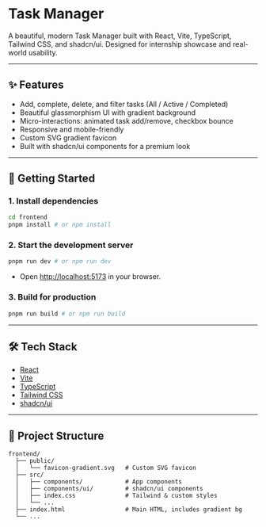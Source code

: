 # Task Manager

A beautiful, modern Task Manager built with React, Vite, TypeScript, Tailwind CSS, and shadcn/ui. Designed for internship showcase and real-world usability.

---

## ✨ Features
- Add, complete, delete, and filter tasks (All / Active / Completed)
- Beautiful glassmorphism UI with gradient background
- Micro-interactions: animated task add/remove, checkbox bounce
- Responsive and mobile-friendly
- Custom SVG gradient favicon
- Built with shadcn/ui components for a premium look

---

## 🚀 Getting Started

### 1. **Install dependencies**
```bash
cd frontend
pnpm install # or npm install
```

### 2. **Start the development server**
```bash
pnpm run dev # or npm run dev
```

- Open [http://localhost:5173](http://localhost:5173) in your browser.

### 3. **Build for production**
```bash
pnpm run build # or npm run build
```

---

## 🛠️ Tech Stack
- [React](https://react.dev/)
- [Vite](https://vitejs.dev/)
- [TypeScript](https://www.typescriptlang.org/)
- [Tailwind CSS](https://tailwindcss.com/)
- [shadcn/ui](https://ui.shadcn.com/)

---

## 📁 Project Structure
```
frontend/
  ├── public/
  │   └── favicon-gradient.svg   # Custom SVG favicon
  ├── src/
  │   ├── components/            # App components
  │   ├── components/ui/         # shadcn/ui components
  │   ├── index.css              # Tailwind & custom styles
  │   └── ...
  ├── index.html                 # Main HTML, includes gradient bg
  └── ...
```
